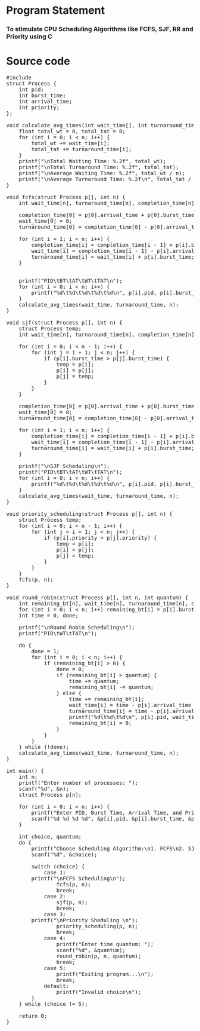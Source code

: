 # Program Statement
### To stimulate CPU Scheduling Algorithms like FCFS, SJF, RR and Priority using C
# Source code
<pre>
#include<stdio.h>
struct Process {
    int pid;
    int burst_time;
    int arrival_time;
    int priority;
};

void calculate_avg_times(int wait_time[], int turnaround_time[], int n) {
    float total_wt = 0, total_tat = 0;
    for (int i = 0; i < n; i++) {
        total_wt += wait_time[i];
        total_tat += turnaround_time[i];
    }
    printf("\nTotal Waiting Time: %.2f", total_wt);
    printf("\nTotal Turnaround Time: %.2f", total_tat);
    printf("\nAverage Waiting Time: %.2f", total_wt / n);
    printf("\nAverage Turnaround Time: %.2f\n", total_tat / n);
}

void fcfs(struct Process p[], int n) {
    int wait_time[n], turnaround_time[n], completion_time[n];
    
    completion_time[0] = p[0].arrival_time + p[0].burst_time;
    wait_time[0] = 0;
    turnaround_time[0] = completion_time[0] - p[0].arrival_time;
    
    for (int i = 1; i < n; i++) {
        completion_time[i] = completion_time[i - 1] + p[i].burst_time;
        wait_time[i] = completion_time[i - 1] - p[i].arrival_time;
        turnaround_time[i] = wait_time[i] + p[i].burst_time;
    }
    
    
    printf("PID\tBT\tAT\tWT\tTAT\n");
    for (int i = 0; i < n; i++) {
        printf("%d\t%d\t%d\t%d\t%d\n", p[i].pid, p[i].burst_time, p[i].arrival_time, wait_time[i], turnaround_time[i]);
    }
    calculate_avg_times(wait_time, turnaround_time, n);
}

void sjf(struct Process p[], int n) {
    struct Process temp;
    int wait_time[n], turnaround_time[n], completion_time[n];
    
    for (int i = 0; i < n - 1; i++) {
        for (int j = i + 1; j < n; j++) {
            if (p[i].burst_time > p[j].burst_time) {
                temp = p[i];
                p[i] = p[j];
                p[j] = temp;
            }
        }
    }
    
    completion_time[0] = p[0].arrival_time + p[0].burst_time;
    wait_time[0] = 0;
    turnaround_time[0] = completion_time[0] - p[0].arrival_time;
    
    for (int i = 1; i < n; i++) {
        completion_time[i] = completion_time[i - 1] + p[i].burst_time;
        wait_time[i] = completion_time[i - 1] - p[i].arrival_time;
        turnaround_time[i] = wait_time[i] + p[i].burst_time;
    }
    
    printf("\nSJF Scheduling\n");
    printf("PID\tBT\tAT\tWT\tTAT\n");
    for (int i = 0; i < n; i++) {
        printf("%d\t%d\t%d\t%d\t%d\n", p[i].pid, p[i].burst_time, p[i].arrival_time, wait_time[i], turnaround_time[i]);
    }
    calculate_avg_times(wait_time, turnaround_time, n);
}

void priority_scheduling(struct Process p[], int n) {
    struct Process temp;
    for (int i = 0; i < n - 1; i++) {
        for (int j = i + 1; j < n; j++) {
            if (p[i].priority > p[j].priority) {
                temp = p[i];
                p[i] = p[j];
                p[j] = temp;
            }
        }
    }
    fcfs(p, n);
}

void round_robin(struct Process p[], int n, int quantum) {
    int remaining_bt[n], wait_time[n], turnaround_time[n], completion_time[n];
    for (int i = 0; i < n; i++) remaining_bt[i] = p[i].burst_time;
    int time = 0, done;
    
    printf("\nRound Robin Scheduling\n");
    printf("PID\tWT\tTAT\n");
    
    do {
        done = 1;
        for (int i = 0; i < n; i++) {
            if (remaining_bt[i] > 0) {
                done = 0;
                if (remaining_bt[i] > quantum) {
                    time += quantum;
                    remaining_bt[i] -= quantum;
                } else {
                    time += remaining_bt[i];
                    wait_time[i] = time - p[i].arrival_time - p[i].burst_time;
                    turnaround_time[i] = time - p[i].arrival_time;
                    printf("%d\t%d\t%d\n", p[i].pid, wait_time[i], turnaround_time[i]);
                    remaining_bt[i] = 0;
                }
            }
        }
    } while (!done);
    calculate_avg_times(wait_time, turnaround_time, n);
}

int main() {
    int n;
    printf("Enter number of processes: ");
    scanf("%d", &n);
    struct Process p[n];
    
    for (int i = 0; i < n; i++) {
        printf("Enter PID, Burst Time, Arrival Time, and Priority for Process %d: ", i + 1);
        scanf("%d %d %d %d", &p[i].pid, &p[i].burst_time, &p[i].arrival_time, &p[i].priority);
    }
    
    int choice, quantum;
    do {
        printf("Choose Scheduling Algorithm:\n1. FCFS\n2. SJF\n3. Priority\n4. Round Robin\n5. Exit\n");
        scanf("%d", &choice);
        
        switch (choice) {
            case 1:
		printf("\nFCFS Scheduling\n");
                fcfs(p, n);
                break;
            case 2:
                sjf(p, n);
                break;
            case 3:
		printf("\nPriority Sheduling \n");
                priority_scheduling(p, n);
                break;
            case 4:
                printf("Enter time quantum: ");
                scanf("%d", &quantum);
                round_robin(p, n, quantum);
                break;
            case 5:
                printf("Exiting program...\n");
                break;
            default:
                printf("Invalid choice\n");
        }
    } while (choice != 5);
    
    return 0;
}
</pre>